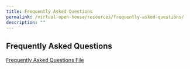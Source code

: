 ```yaml
---
title: Frequently Asked Questions
permalink: /virtual-open-house/resources/frequently-asked-questions/
description: ""
---
```

## Frequently Asked Questions

[Frequently Asked Questions File](/files/Virtual%20Open%20House/Frequently%20Asked%20Questions%20about%20KCPSS%202021_29Oct.pdf)